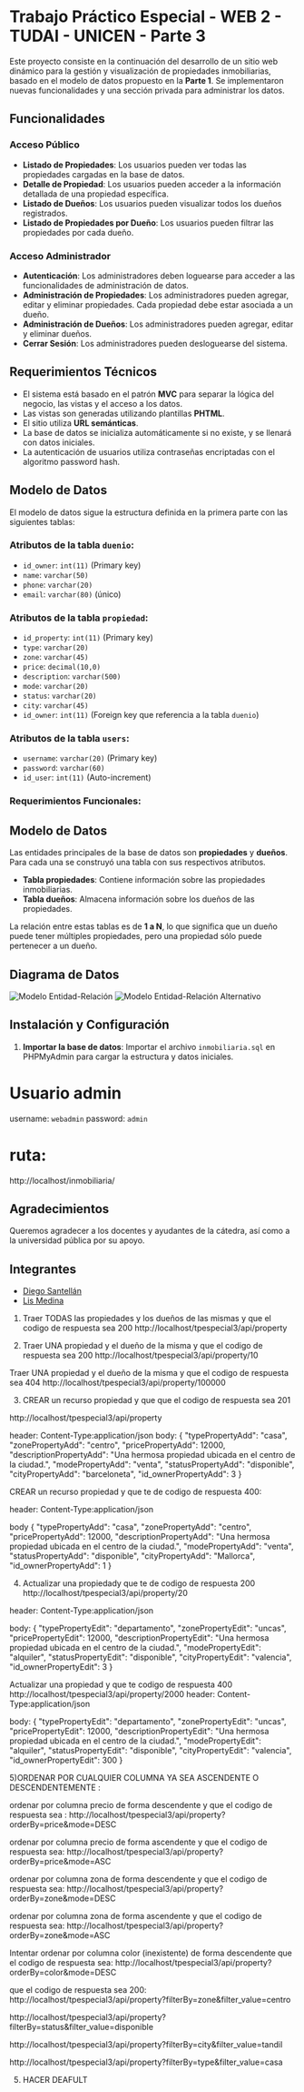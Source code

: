 # Trabajo Práctico Especial - WEB 2 - TUDAI - UNICEN - Parte 3

Este proyecto consiste en la continuación del desarrollo de un sitio web dinámico para la gestión y visualización de propiedades inmobiliarias, basado en el modelo de datos propuesto en la **Parte 1**. Se implementaron nuevas funcionalidades y una sección privada para administrar los datos.

## Funcionalidades

### Acceso Público

- **Listado de Propiedades**: Los usuarios pueden ver todas las propiedades cargadas en la base de datos.
- **Detalle de Propiedad**: Los usuarios pueden acceder a la información detallada de una propiedad específica.
- **Listado de Dueños**: Los usuarios pueden visualizar todos los dueños registrados.
- **Listado de Propiedades por Dueño**: Los usuarios pueden filtrar las propiedades por cada dueño.

### Acceso Administrador

- **Autenticación**: Los administradores deben loguearse para acceder a las funcionalidades de administración de datos.
- **Administración de Propiedades**: Los administradores pueden agregar, editar y eliminar propiedades. Cada propiedad debe estar asociada a un dueño.
- **Administración de Dueños**: Los administradores pueden agregar, editar y eliminar dueños.
- **Cerrar Sesión**: Los administradores pueden desloguearse del sistema.

## Requerimientos Técnicos

- El sistema está basado en el patrón **MVC** para separar la lógica del negocio, las vistas y el acceso a los datos.
- Las vistas son generadas utilizando plantillas **PHTML**.
- El sitio utiliza **URL semánticas**.
- La base de datos se inicializa automáticamente si no existe, y se llenará con datos iniciales.
- La autenticación de usuarios utiliza contraseñas encriptadas con el algoritmo password hash.

## Modelo de Datos

El modelo de datos sigue la estructura definida en la primera parte con las siguientes tablas:

### Atributos de la tabla `duenio`:
- `id_owner`: `int(11)` (Primary key)
- `name`: `varchar(50)`
- `phone`: `varchar(20)`
- `email`: `varchar(80)` (único)

### Atributos de la tabla `propiedad`:
- `id_property`: `int(11)` (Primary key)
- `type`: `varchar(20)`
- `zone`: `varchar(45)`
- `price`: `decimal(10,0)`
- `description`: `varchar(500)`
- `mode`: `varchar(20)`
- `status`: `varchar(20)`
- `city`: `varchar(45)`
- `id_owner`: `int(11)` (Foreign key que referencia a la tabla `duenio`)

### Atributos de la tabla `users`:
- `username`: `varchar(20)` (Primary key)
- `password`: `varchar(60)`
- `id_user`: `int(11)` (Auto-increment)



### Requerimientos Funcionales:

## Modelo de Datos

Las entidades principales de la base de datos son **propiedades** y **dueños**. Para cada una se construyó una tabla con sus respectivos atributos. 

- **Tabla propiedades**: Contiene información sobre las propiedades inmobiliarias.
- **Tabla dueños**: Almacena información sobre los dueños de las propiedades.

La relación entre estas tablas es de **1 a N**, lo que significa que un dueño puede tener múltiples propiedades, pero una propiedad sólo puede pertenecer a un dueño.


## Diagrama de Datos

![Modelo Entidad-Relación](./images/modeloentidadrelacion.png)
![Modelo Entidad-Relación Alternativo](./images/alternativo.png)

## Instalación y Configuración

1. **Importar la base de datos**:
   Importar el archivo `inmobiliaria.sql` en PHPMyAdmin para cargar la estructura y datos iniciales.

# Usuario admin
username: `webadmin`
password: `admin`

# ruta: 
http://localhost/inmobiliaria/ 


## Agradecimientos

Queremos agradecer a los docentes y ayudantes de la cátedra, así como a la universidad pública por su apoyo.

## Integrantes

- [Diego Santellán](https://www.linkedin.com/in/diego-santellan/)
- [Lis Medina](https://www.linkedin.com/in/lis-medina/)




<!-- Rutas :  -->
1) Traer TODAS las propiedades y los dueños de las mismas y que el codigo de respuesta sea 200
http://localhost/tpespecial3/api/property

2) Traer UNA propiedad y el dueño de la misma y que el codigo de respuesta sea 200
http://localhost/tpespecial3/api/property/10

Traer UNA propiedad y el dueño de la misma  y que el codigo de respuesta sea 404
http://localhost/tpespecial3/api/property/100000

3) CREAR un recurso propiedad y que que el codigo de respuesta sea 201

http://localhost/tpespecial3/api/property

header: Content-Type:application/json
body: 
 {
    "typePropertyAdd": "casa",
    "zonePropertyAdd": "centro",
    "pricePropertyAdd": 12000,
    "descriptionPropertyAdd": "Una hermosa propiedad ubicada en el centro de la ciudad.",
    "modePropertyAdd": "venta",
    "statusPropertyAdd": "disponible",
    "cityPropertyAdd": "barceloneta",
    "id_ownerPropertyAdd": 3
}


 CREAR un recurso propiedad y que te de codigo de respuesta 400:

 header: Content-Type:application/json

body {
    "typePropertyAdd": "casa",
    "zonePropertyAdd": "centro",
    "pricePropertyAdd": 12000,
    "descriptionPropertyAdd": "Una hermosa propiedad ubicada en el centro de la ciudad.",
    "modePropertyAdd": "venta",
    "statusPropertyAdd": "disponible",
    "cityPropertyAdd": "Mallorca",
    "id_ownerPropertyAdd": 1
}


4) Actualizar una propiedady que te de codigo de respuesta 200
http://localhost/tpespecial3/api/property/20

 header: Content-Type:application/json


body:
{
    "typePropertyEdit": "departamento",
    "zonePropertyEdit": "uncas",
    "pricePropertyEdit": 12000,
    "descriptionPropertyEdit": "Una hermosa propiedad ubicada en el centro de la ciudad.",
    "modePropertyEdit": "alquiler",
    "statusPropertyEdit": "disponible",
    "cityPropertyEdit": "valencia",
    "id_ownerPropertyEdit": 3
    }






 Actualizar una propiedad y que te codigo de respuesta 400
 http://localhost/tpespecial3/api/property/2000
  header: Content-Type:application/json

body:
{
    "typePropertyEdit": "departamento",
    "zonePropertyEdit": "uncas",
    "pricePropertyEdit": 12000,
    "descriptionPropertyEdit": "Una hermosa propiedad ubicada en el centro de la ciudad.",
    "modePropertyEdit": "alquiler",
    "statusPropertyEdit": "disponible",
    "cityPropertyEdit": "valencia",
    "id_ownerPropertyEdit": 300
    }


5)ORDENAR POR CUALQUIER COLUMNA YA SEA ASCENDENTE O DESCENDENTEMENTE :

ordenar por columna precio de forma descendente y que el codigo de respuesta sea :
http://localhost/tpespecial3/api/property?orderBy=price&mode=DESC

ordenar por columna precio de forma ascendente y que el codigo de respuesta sea:
http://localhost/tpespecial3/api/property?orderBy=price&mode=ASC

ordenar por columna zona de forma descendente y que el codigo de respuesta sea:
http://localhost/tpespecial3/api/property?orderBy=zone&mode=DESC

ordenar por columna zona de forma ascendente y que el codigo de respuesta sea:
http://localhost/tpespecial3/api/property?orderBy=zone&mode=ASC

Intentar ordenar por columna color (inexistente) de forma descendente que el codigo de respuesta sea: 
http://localhost/tpespecial3/api/property?orderBy=color&mode=DESC

 que el codigo de respuesta sea 200:
http://localhost/tpespecial3/api/property?filterBy=zone&filter_value=centro 

http://localhost/tpespecial3/api/property?filterBy=status&filter_value=disponible

http://localhost/tpespecial3/api/property?filterBy=city&filter_value=tandil

http://localhost/tpespecial3/api/property?filterBy=type&filter_value=casa

5) HACER DEAFULT 
